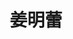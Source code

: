 ---
user: jiangminglei
title: 姜明蕾
position: Product Manager
company: Tezign
featured: true
talk: keynote
bio: "Minglei Jiang is  a Senior Product Manager at tezign.com.  After graduated from The Chinese University of Hong Kong, she started her career as a Product Manager at Douban more that 4 years ago.<br/>

Back in douban, Minglei was once working at Movie/Music Department  and in charged of amount of projects including movie awards, music playlists, artists music player, the music golden fleece plan ( which is the first project within China that pay for online music streaming in a direct and transparent way ), etc.  She is well experienced with product user experience design and familiar with the field of creative people and digital music market.<br/>

From 2016, She started a new career at Tezign and began to face the challenges of  designing 2B product."

biocn: "特赞资深产品经理，香港中文大学新媒体硕士。加入特赞前曾在「豆瓣电影」「豆瓣音乐」「豆瓣音乐人」担任产品经理，对用户体验、文化创意人群、数字音乐市场有深入的了解和产品经验。曾经负责过电影奖项、豆瓣音乐歌单、全新⾖瓣⾳乐⼈播放器、豆瓣音乐留声机、音乐人金羊毛计划（国内首个以直接、透明的⽅式为⾳乐⼈的作品在线播放付费的项⽬）等多个项目。2016年在特赞担任产品经理，转换思维积极迎接2B端产品挑战。"


---